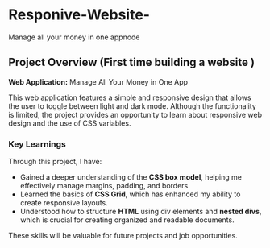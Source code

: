 # Responive-Website-
Manage all your money in one appnode 

## Project Overview (First time building a website )

**Web Application:** Manage All Your Money in One App

This web application features a simple and responsive design that allows the user to toggle between light and dark mode. Although the functionality is limited, the project provides an opportunity to learn about responsive web design and the use of CSS variables.

### Key Learnings

Through this project, I have:
- Gained a deeper understanding of the **CSS box model**, helping me effectively manage margins, padding, and borders.
- Learned the basics of **CSS Grid**, which has enhanced my ability to create responsive layouts.
- Understood how to structure **HTML** using div elements and **nested divs**, which is crucial for creating organized and readable documents.

These skills will be valuable for future projects and job opportunities.
